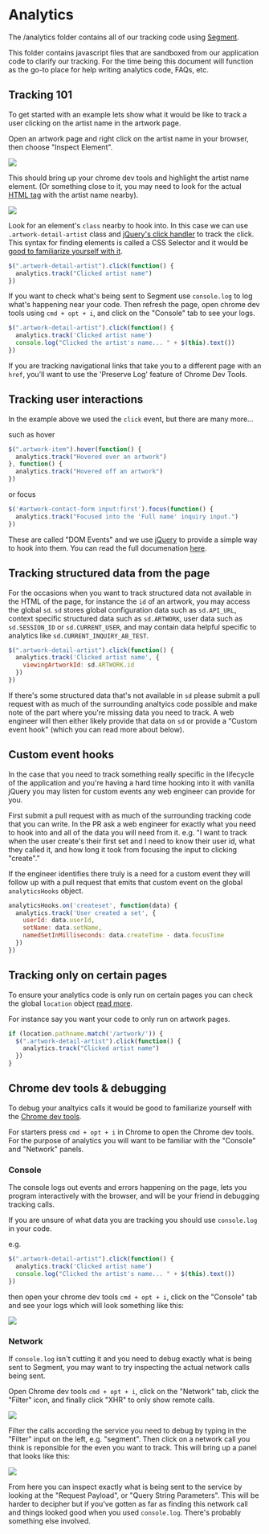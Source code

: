 # Analytics

The /analytics folder contains all of our tracking code using [Segment](https://segment.com/).

This folder contains javascript files that are sandboxed from our application code to clarify our tracking. For the time being this document will function as the go-to place for help writing analytics code, FAQs, etc.

## Tracking 101

To get started with an example lets show what it would be like to track a user clicking on the artist name in the artwork page.

Open an artwork page and right click on the artist name in your browser, then choose "Inspect Element".

![](https://s3.amazonaws.com/f.cl.ly/items/3W3u210t3Q2T2x0t2M0h/Image%202015-04-14%20at%2012.40.40%20PM.png)

This should bring up your chrome dev tools and highlight the artist name element. (Or something close to it, you may need to look for the actual [HTML tag](https://www.wikiwand.com/en/HTML_element) with the artist name nearby).

![](https://s3.amazonaws.com/f.cl.ly/items/0s2r1q2F2N0K2k2G430D/Image%202015-04-14%20at%2012.43.59%20PM.png)

Look for an element's `class` nearby to hook into. In this case we can use `.artwork-detail-artist` class and [jQuery's click handler](http://api.jquery.com/click/) to track the click. This syntax for finding elements is called a CSS Selector and it would be [good to familiarize yourself with it](http://www.webteacher.ws/2011/12/07/css-selectors-101/).

````javascript
$(".artwork-detail-artist").click(function() {
  analytics.track("Clicked artist name")
})
````

If you want to check what's being sent to Segment use `console.log` to log what's happening near your code. Then refresh the page, open chrome dev tools using `cmd + opt + i`, and click on the "Console" tab to see your logs.

````javascript
$(".artwork-detail-artist").click(function() {
  analytics.track('Clicked artist name')
  console.log("Clicked the artist's name... " + $(this).text())
})
````

If you are tracking navigational links that take you to a different page with an `href`, you'll want to use the 'Preserve Log' feature of Chrome Dev Tools.

## Tracking user interactions

In the example above we used the `click` event, but there are many more...

such as hover

````javascript
$(".artwork-item").hover(function() {
  analytics.track("Hovered over an artwork")
}, function() {
  analytics.track("Hovered off an artwork")
})
````

or focus

````javascript
$('#artwork-contact-form input:first').focus(function() {
  analytics.track("Focused into the 'Full name' inquiry input.")
})
````

These are called "DOM Events" and we use [jQuery](https://jquery.com/) to provide a simple way to hook into them. You can read the full documenation [here](http://api.jquery.com/category/events/).

## Tracking structured data from the page

For the occasions when you want to track structured data not available in the HTML of the page, for instance the `id` of an artwork, you may access the global `sd`. `sd` stores global configuration data such as `sd.API_URL`, context specific structured data such as `sd.ARTWORK`, user data such as `sd.SESSION_ID` or `sd.CURRENT_USER`, and may contain data helpful specific to analytics like `sd.CURRENT_INQUIRY_AB_TEST`.

````javascript
$(".artwork-detail-artist").click(function() {
  analytics.track('Clicked artist name', {
    viewingArtworkId: sd.ARTWORK.id
  })
})
````

If there's some structured data that's not available in `sd` please submit a pull request with as much of the surrounding analtyics code possible and make note of the part where you're missing data you need to track. A web engineer will then either likely provide that data on `sd` or provide a "Custom event hook" (which you can read more about below).

## Custom event hooks

In the case that you need to track something really specific in the lifecycle of the application and you're having a hard time hooking into it with vanilla jQuery you may listen for custom events any web engineer can provide for you.

First submit a pull request with as much of the surrounding tracking code that you can write. In the PR ask a web engineer for exactly what you need to hook into and all of the data you will need from it. e.g. "I want to track when the user create's their first set and I need to know their user id, what they called it, and how long it took from focusing the input to clicking "create"."

If the engineer identifies there truly is a need for a custom event they will follow up with a pull request that emits that custom event on the global `analyticsHooks` object.

````javascript
analyticsHooks.on('createset', function(data) {
  analytics.track('User created a set', {
    userId: data.userId,
    setName: data.setName,
    namedSetInMilliseconds: data.createTime - data.focusTime
  })
})
````

## Tracking only on certain pages

To ensure your analytics code is only run on certain pages you can
check the global `location` object [read more](https://developer.mozilla.org/en-US/docs/Web/API/Window/location).

For instance say you want your code to only run on artwork pages.

````javascript
if (location.pathname.match('/artwork/')) {
  $(".artwork-detail-artist").click(function() {
    analytics.track("Clicked artist name")
  })
}
````

## Chrome dev tools & debugging

To debug your analtyics calls it would be good to familiarize yourself with the [Chrome dev tools](https://developer.chrome.com/devtools).

For starters press `cmd + opt + i` in Chrome to open the Chrome dev tools. For the purpose of analytics you will want to be familiar with the "Console" and "Network" panels.

### Console

The console logs out events and errors happening on the page, lets you program interactively with the browser, and will be your friend in debugging tracking calls.

If you are unsure of what data you are tracking you should use `console.log` in your code.

e.g.

````javascript
$(".artwork-detail-artist").click(function() {
  analytics.track('Clicked artist name')
  console.log("Clicked the artist's name... " + $(this).text())
})
````

then open your chrome dev tools `cmd + opt + i`, click on the "Console" tab and see your logs which will look something like this:

![](https://s3.amazonaws.com/f.cl.ly/items/2n2v3i2a451L3D290Z46/Image%202015-04-14%20at%201.06.22%20PM.png)

### Network

If `console.log` isn't cutting it and you need to debug exactly what is being sent to Segment, you may want to try inspecting the actual network calls being sent.

Open Chrome dev tools `cmd + opt + i`, click on the "Network" tab, click the "Filter" icon, and finally click "XHR" to only show remote calls.

![](https://s3.amazonaws.com/f.cl.ly/items/2Z2K0X1E3d0O141D1d1n/Image%202015-04-14%20at%201.09.48%20PM.png)

Filter the calls according the service you need to debug by typing in the "Filter" input on the left, e.g. "segment". Then click on a network call you think is reponsible for the even you want to track. This will bring up a panel that looks like this:

![](https://s3.amazonaws.com/f.cl.ly/items/1p3M3N3o3O3z0s0P2C28/Image%202015-04-14%20at%201.20.24%20PM.png)

From here you can inspect exactly what is being sent to the service by looking at the "Request Payload", or "Query String Parameters". This will be harder to decipher but if you've gotten as far as finding this network call and things looked good when you used `console.log`. There's probably something else involved.

